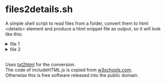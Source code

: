 # files2details.sh

A simple shell script to read files from a folder, convert them to html \<details\> element and produce a html snippet file as output, so it will look like this:  

<details><summary>file 1</summary>file content</details>
<details><summary>file 2</summary>file content</details>
</br>

Uses [txt2html](http://txt2html.sourceforge.net) for the conversion.  
The code of includeHTML.js is copied from [w3schools.com](https://www.w3schools.com/howto/howto_html_include.asp).  
Otherwise this is free software released into the public domain.


